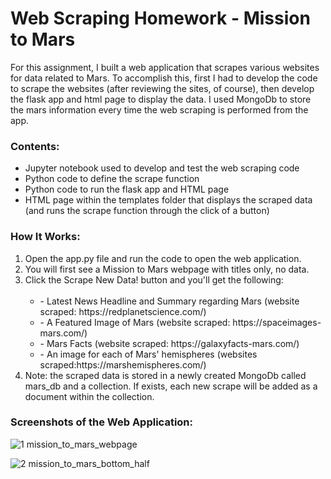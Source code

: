 # Web Scraping Homework - Mission to Mars

For this assignment, I built a web application that scrapes various websites for data related to Mars. To accomplish this, first I had to develop the code to scrape the websites (after reviewing the sites, of course), then develop the flask app and html page to display the data. I used MongoDb to store the mars information every time the web scraping is performed from the app.

### Contents:
 - Jupyter notebook used to develop and test the web scraping code
 - Python code to define the scrape function
 - Python code to run the flask app and HTML page
 - HTML page within the templates folder that displays the scraped data (and runs the scrape function through the click of a button)

### How It Works:

1. Open the app.py file and run the code to open the web application. 
2. You will first see a Mission to Mars webpage with titles only, no data.
3. Click the Scrape New Data! button and you'll get the following:</br></br>
   <ul>
       <li>- Latest News Headline and Summary regarding Mars (website scraped: https://redplanetscience.com/)</li>
       <li>- A Featured Image of Mars (website scraped: https://spaceimages-mars.com/)</li>
       <li>- Mars Facts (website scraped: https://galaxyfacts-mars.com/)</li>
       <li>- An image for each of Mars' hemispheres (websites scraped:https://marshemispheres.com/)</li>
   </ul>
4. Note: the scraped data is stored in a newly created MongoDb called mars_db and a collection. If exists, each new scrape will be added as a document within the collection.
 

### Screenshots of the Web Application:

![1  mission_to_mars_webpage](https://user-images.githubusercontent.com/82002107/134254873-66585a89-5bd7-466c-8db4-45a6e8ce84eb.jpg)


![2  mission_to_mars_bottom_half](https://user-images.githubusercontent.com/82002107/134254891-60d21bb4-1e9b-40a1-bf59-3d2f0ab7cefb.jpg)
